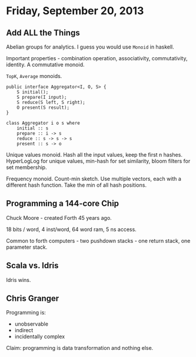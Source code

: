 # Friday, September 20, 2013

## Add ALL the Things

Abelian groups for analytics. I guess you would use `Monoid` in haskell.

Important properties - combination operation, associativity, commutativity,
identity. A commutative monoid.

`TopK`, `Average` monoids.

    public interface Aggregator<I, O, S> {
        S initial();
        S prepare(I input);
        S reduce(S left, S right);
        O present(S result);
    }

    class Aggregator i o s where
        initial :: s
        prepare :: i -> s
        reduce :: s -> s -> s
        present :: s -> o

Unique values monoid. Hash all the input values, keep the first n hashes.
HyperLogLog for unique values, min-hash for set similarity, bloom filters for
set membership.

Frequency monoid. Count-min sketch. Use multiple vectors, each with a different
hash function. Take the min of all hash positions.

## Programming a 144-core Chip

Chuck Moore - created Forth 45 years ago.

18 bits / word, 4 inst/word, 64 word ram, 5 ns access.

Common to forth computers - two pushdown stacks - one return stack, one
parameter stack.

## Scala vs. Idris

Idris wins.

## Chris Granger

Programming is:

* unobservable
* indirect
* incidentally complex

Claim: programming is data transformation and nothing else.
